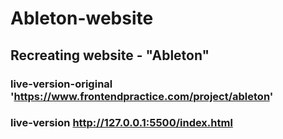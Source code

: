 # Ableton-website

## Recreating website - "Ableton" 

### live-version-original 'https://www.frontendpractice.com/project/ableton'

### live-version http://127.0.0.1:5500/index.html


